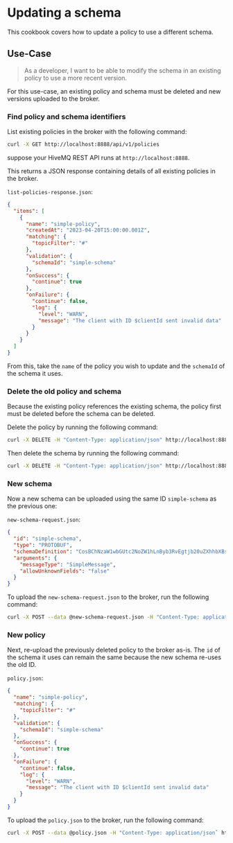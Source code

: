 # Updating a schema
This cookbook covers how to update a policy to use a different schema.

## Use-Case 
> As a developer, I want to be able to modify the schema in an existing policy to use a more recent version.

For this use-case, an existing policy and schema must be deleted and new versions uploaded to the broker.

### Find policy and schema identifiers

List existing policies in the broker with the following command:

```bash
curl -X GET http://localhost:8888/api/v1/policies
```

suppose your HiveMQ REST API runs at `http://localhost:8888`.

This returns a JSON response containing details of all existing policies in the broker. 

`list-policies-response.json`:
```json
{
  "items": [
    {
      "name": "simple-policy",
      "createdAt": "2023-04-20T15:00:00.001Z",
      "matching": {
        "topicFilter": "#"
      },
      "validation": {
        "schemaId": "simple-schema"
      },
      "onSuccess": {
        "continue": true
      },
      "onFailure": {
        "continue": false,
        "log": {
          "level": "WARN",
          "message": "The client with ID $clientId sent invalid data"
        }
      }
    }
  ]
}
```

From this, take the `name` of the policy you wish to update and the `schemaId` of the schema it uses.

### Delete the old policy and schema

Because the existing policy references the existing schema, the policy first must be deleted before the schema can be deleted.

Delete the policy by running the following command:

```bash
curl -X DELETE -H "Content-Type: application/json" http://localhost:8888/api/v1/policies/simple-policy
```

Then delete the schema by running the following command:

```bash
curl -X DELETE -H "Content-Type: application/json" http://localhost:8888/api/v1/schemas/simple-schema
```

### New schema

Now a new schema can be uploaded using the same ID `simple-schema` as the previous one:

`new-schema-request.json`:
```json
{
  "id": "simple-schema",
  "type": "PROTOBUF",
  "schemaDefinition": "CosBChNzaW1wbGUtc2NoZW1hLnByb3RvEgtjb20uZXhhbXBsZSJfCg1TaW1wbGVNZXNzYWdlEiEKDHN0b3JhZ2VfdXNlZBgBIAEoA1ILc3RvcmFnZVVzZWQSKwoRc3RvcmFnZV9hdmFpbGFibGUYAiABKANSEHN0b3JhZ2VBdmFpbGFibGViBnByb3RvMw==",
  "arguments": {
    "messageType": "SimpleMessage",
    "allowUnknownFields": "false"
  }
}
```

To upload the `new-schema-request.json` to the broker, run the following command:

```bash
curl -X POST --data @new-schema-request.json -H "Content-Type: application/json" http://localhost:8888/api/v1/schemas
```

### New policy

Next, re-upload the previously deleted policy to the broker as-is. The `id` of the schema it uses can remain the same because the new schema re-uses the old ID.

`policy.json`:
```json
{
  "name": "simple-policy",
  "matching": {
    "topicFilter": "#"
  },
  "validation": {
    "schemaId": "simple-schema"
  },
  "onSuccess": {
    "continue": true
  },
  "onFailure": {
    "continue": false,
    "log": {
      "level": "WARN",
      "message": "The client with ID $clientId sent invalid data"
    }
  }
}
```

To upload the `policy.json` to the broker, run the following command:

```bash
curl -X POST --data @policy.json -H "Content-Type: application/json` http://localhost:8888/api/v1/policies
```
